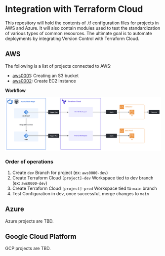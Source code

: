 # Integration with Terraform Cloud
This repository will hold the contents of .tf configuration files for projects in AWS and Azure. It will also contain modules used to test the standardization of various types of common resources. The ultimate goal is to automate deployments by integrating Version Control with Terraform Cloud.

## AWS
The following is a list of projects connected to AWS:
- [aws0001](./AWS/aws0001/): Creating an S3 bucket
- [aws0002](./AWS/aws0002/): Create EC2 Instance

**Workflow**  

![](./Attachments/ado-tf-aws-workflow.png)

### Order of operations 
1. Create `dev` Branch for project (ex: `aws0000-dev`)
2. Create Terraform Cloud `[project]-dev` Workspace tied to dev branch (ex: `aws0000-dev`)
3. Create Terraform Cloud `[project]-prod` Workspace tied to `main` branch
4. Test Configuration in dev, once successful, merge changes to `main`


## Azure
Azure projects are TBD.

## Google Cloud Platform
GCP projects are TBD.